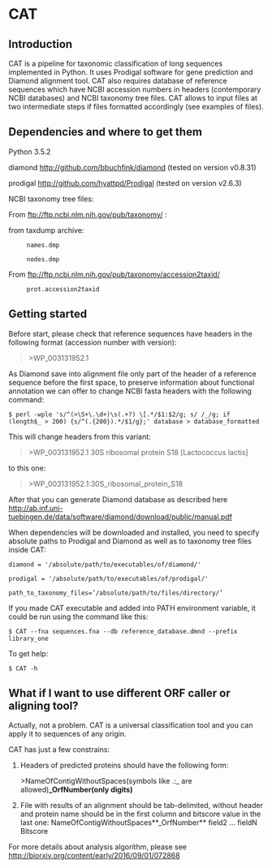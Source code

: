 # CAT

## Introduction

CAT is a pipeline for taxonomic classification of long sequences implemented in Python. It uses Prodigal software for gene prediction and Diamond alignment tool. CAT also requires database of reference sequences which have NCBI accession numbers in headers (contemporary NCBI databases) and NCBI taxonomy tree files. CAT allows to input files at two intermediate steps if files formatted accordingly (see examples of files).

## Dependencies and where to get them

Python 3.5.2

diamond	http://github.com/bbuchfink/diamond  (tested on version v0.8.31)

prodigal	http://github.com/hyattpd/Prodigal  (tested on version v2.6.3)

NCBI taxonomy tree files:

From ftp://ftp.ncbi.nlm.nih.gov/pub/taxonomy/ :

from taxdump archive:

 		 names.dmp 
	
 		 nodes.dmp
	
From ftp://ftp.ncbi.nlm.nih.gov/pub/taxonomy/accession2taxid/

 		 prot.accession2taxid

## Getting started

Before start, please check that reference sequences have headers in the following format (accession number with version):

>\>WP_003131952.1 <and anything else>

As Diamond save into alignment file only part of the header of a reference sequence before the first space, to preserve information about functional annotation we can offer to change NCBI fasta headers with the following command:

	$ perl -wple 's/^(>\S+\.\d+)\s(.+?) \[.*/$1:$2/g; s/ /_/g; if (length$_ > 200) {s/^(.{200}).*/$1/g};' database > database_formatted

This will change headers from this variant:

>\>WP_003131952.1 30S ribosomal protein S18 [Lactococcus lactis]

to this one:

>\>WP_003131952.1:30S_ribosomal_protein_S18

After that you can generate Diamond database as described here http://ab.inf.uni-tuebingen.de/data/software/diamond/download/public/manual.pdf

When dependencies will be downloaded and installed, you need to specify absolute paths to Prodigal and Diamond as well as to taxonomy tree files inside CAT:

	diamond = '/absolute/path/to/executables/of/diamond/'

	prodigal = '/absolute/path/to/executables/of/prodigal/'

	path_to_taxonomy_files=’/absolute/path/to/files/directory/’

If you made CAT executable and added into PATH environment variable, it could be run using the command like this:

	$ CAT --fna sequences.fna --db reference_database.dmnd --prefix library_one

To get help:

	$ CAT -h

## What if I want to use different ORF caller or aligning tool?

Actually, not a problem. CAT is a universal classification tool and you can apply it to sequences of any origin.

CAT has just a few constrains:

1) Headers of predicted proteins should have the following form:

	 \>NameOfContigWithoutSpaces(symbols like .:_ are allowed)**_OrfNumber(only digits)**

2) File with results of an alignment should be tab-delimited, without header and protein name should be in the first column and bitscore value in the last one:
	NameOfContigWithoutSpaces**_OrfNumber** <tab> field2 <tab> ... <tab> fieldN <tab> Bitscore 

For more details about analysis algorithm, please see http://biorxiv.org/content/early/2016/09/01/072868

